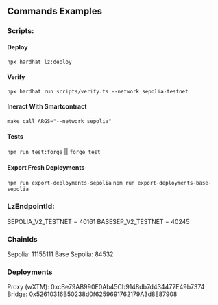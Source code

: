 ## Commands Examples

### **Scripts:**

#### **Deploy**

`npx hardhat lz:deploy`

#### **Verify**

`npx hardhat run scripts/verify.ts --network sepolia-testnet`

#### **Ineract With Smartcontract**

`make call ARGS="--network sepolia"`

#### **Tests**

`npm run test:forge` || `forge test`

#### **Export Fresh Deployments**

`npm run export-deployments-sepolia`
`npm run export-deployments-base-sepolia`

### **LzEndpointId:**

SEPOLIA_V2_TESTNET = 40161
BASESEP_V2_TESTNET = 40245

### **ChainIds**

Sepolia: 11155111
Base Sepolia: 84532

### **Deployments**

Proxy (wXTM): 0xcBe79AB990E0Ab45Cb9148db7d434477E49b7374
Bridge: 0x52610316B50238d0f6259691762179A3d8E87908

